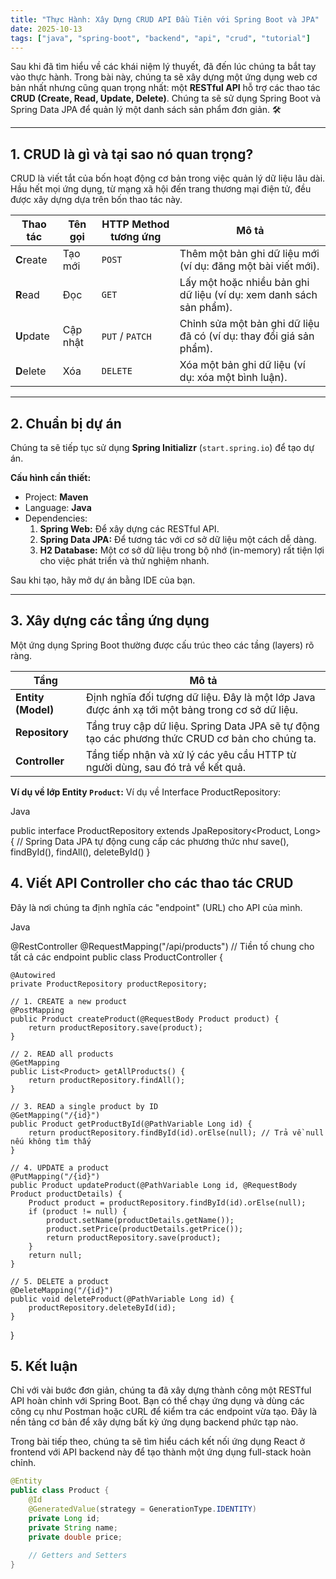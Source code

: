 ```yaml
---
title: "Thực Hành: Xây Dựng CRUD API Đầu Tiên với Spring Boot và JPA"
date: 2025-10-13
tags: ["java", "spring-boot", "backend", "api", "crud", "tutorial"]
---
```


Sau khi đã tìm hiểu về các khái niệm lý thuyết, đã đến lúc chúng ta bắt tay vào thực hành. Trong bài này, chúng ta sẽ xây dựng một ứng dụng web cơ bản nhất nhưng cũng quan trọng nhất: một **RESTful API** hỗ trợ các thao tác **CRUD (Create, Read, Update, Delete)**. Chúng ta sẽ sử dụng Spring Boot và Spring Data JPA để quản lý một danh sách sản phẩm đơn giản. 🛠️

---

## 1. CRUD là gì và tại sao nó quan trọng?

CRUD là viết tắt của bốn hoạt động cơ bản trong việc quản lý dữ liệu lâu dài. Hầu hết mọi ứng dụng, từ mạng xã hội đến trang thương mại điện tử, đều được xây dựng dựa trên bốn thao tác này.

| Thao tác | Tên gọi | HTTP Method tương ứng | Mô tả |
|---|---|---|---|
| **C**reate | Tạo mới | `POST` | Thêm một bản ghi dữ liệu mới (ví dụ: đăng một bài viết mới). |
| **R**ead | Đọc | `GET` | Lấy một hoặc nhiều bản ghi dữ liệu (ví dụ: xem danh sách sản phẩm). |
| **U**pdate | Cập nhật | `PUT` / `PATCH` | Chỉnh sửa một bản ghi dữ liệu đã có (ví dụ: thay đổi giá sản phẩm). |
| **D**elete | Xóa | `DELETE` | Xóa một bản ghi dữ liệu (ví dụ: xóa một bình luận). |

---

## 2. Chuẩn bị dự án

Chúng ta sẽ tiếp tục sử dụng **Spring Initializr** (`start.spring.io`) để tạo dự án.

**Cấu hình cần thiết:**
* Project: **Maven**
* Language: **Java**
* Dependencies:
    1.  **Spring Web:** Để xây dựng các RESTful API.
    2.  **Spring Data JPA:** Để tương tác với cơ sở dữ liệu một cách dễ dàng.
    3.  **H2 Database:** Một cơ sở dữ liệu trong bộ nhớ (in-memory) rất tiện lợi cho việc phát triển và thử nghiệm nhanh.

Sau khi tạo, hãy mở dự án bằng IDE của bạn.

---

## 3. Xây dựng các tầng ứng dụng

Một ứng dụng Spring Boot thường được cấu trúc theo các tầng (layers) rõ ràng.

| Tầng | Mô tả |
|---|---|
| **Entity (Model)** | Định nghĩa đối tượng dữ liệu. Đây là một lớp Java được ánh xạ tới một bảng trong cơ sở dữ liệu. |
| **Repository** | Tầng truy cập dữ liệu. Spring Data JPA sẽ tự động tạo các phương thức CRUD cơ bản cho chúng ta. |
| **Controller** | Tầng tiếp nhận và xử lý các yêu cầu HTTP từ người dùng, sau đó trả về kết quả. |

**Ví dụ về lớp Entity `Product`:**
Ví dụ về Interface ProductRepository:

Java

public interface ProductRepository extends JpaRepository<Product, Long> {
    // Spring Data JPA tự động cung cấp các phương thức như save(), findById(), findAll(), deleteById()
}

## 4. Viết API Controller cho các thao tác CRUD
Đây là nơi chúng ta định nghĩa các "endpoint" (URL) cho API của mình.

Java

@RestController
@RequestMapping("/api/products") // Tiền tố chung cho tất cả các endpoint
public class ProductController {

    @Autowired
    private ProductRepository productRepository;

    // 1. CREATE a new product
    @PostMapping
    public Product createProduct(@RequestBody Product product) {
        return productRepository.save(product);
    }

    // 2. READ all products
    @GetMapping
    public List<Product> getAllProducts() {
        return productRepository.findAll();
    }

    // 3. READ a single product by ID
    @GetMapping("/{id}")
    public Product getProductById(@PathVariable Long id) {
        return productRepository.findById(id).orElse(null); // Trả về null nếu không tìm thấy
    }

    // 4. UPDATE a product
    @PutMapping("/{id}")
    public Product updateProduct(@PathVariable Long id, @RequestBody Product productDetails) {
        Product product = productRepository.findById(id).orElse(null);
        if (product != null) {
            product.setName(productDetails.getName());
            product.setPrice(productDetails.getPrice());
            return productRepository.save(product);
        }
        return null;
    }

    // 5. DELETE a product
    @DeleteMapping("/{id}")
    public void deleteProduct(@PathVariable Long id) {
        productRepository.deleteById(id);
    }
}

## 5. Kết luận
Chỉ với vài bước đơn giản, chúng ta đã xây dựng thành công một RESTful API hoàn chỉnh với Spring Boot.
Bạn có thể chạy ứng dụng và dùng các công cụ như Postman hoặc cURL để kiểm tra các endpoint vừa tạo.
Đây là nền tảng cơ bản để xây dựng bất kỳ ứng dụng backend phức tạp nào.

Trong bài tiếp theo, chúng ta sẽ tìm hiểu cách kết nối ứng dụng React ở frontend
với API backend này để tạo thành một ứng dụng full-stack hoàn chỉnh.

```java
@Entity
public class Product {
    @Id
    @GeneratedValue(strategy = GenerationType.IDENTITY)
    private Long id;
    private String name;
    private double price;
    
    // Getters and Setters
}